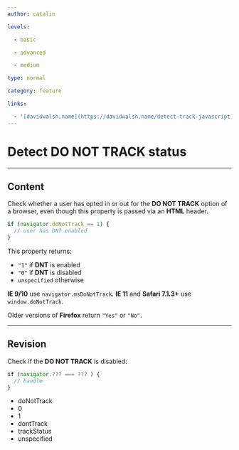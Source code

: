 ```yaml
---
author: catalin

levels:

  - basic

  - advanced

  - medium

type: normal

category: feature

links:

  - '[davidwalsh.name](https://davidwalsh.name/detect-track-javascript){website}'
---
```


# Detect **DO NOT TRACK** status

---

## Content

Check whether a user has opted in or out for the **DO NOT TRACK** option of a browser, even though this property is passed via an **HTML** header.

```javascript
if (navigator.doNotTrack == 1) {
  // user has DNT enabled
}
```

This property returns:

- `"1"` if **DNT** is enabled
- `"0"` if **DNT** is disabled
- `unspecified` otherwise

**IE 9/10** use `navigator.msDoNotTrack`.
**IE 11** and **Safari 7.1.3+** use `window.doNotTrack`.

Older versions of **Firefox** return `"Yes"` or `"No"`.

---

## Revision

Check if the **DO NOT TRACK** is disabled:

```javascript
if (navigator.??? === ??? ) {
  // handle
}
```

- doNotTrack
- 0
- 1
- dontTrack
- trackStatus
- unspecified
